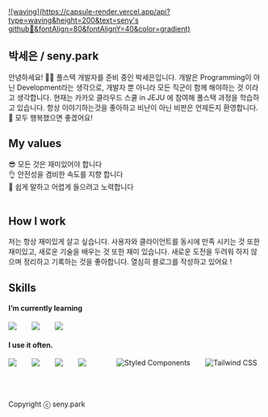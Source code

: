 [![waving](https://capsule-render.vercel.app/api?type=waving&height=200&text=seny's github🔆&fontAlign=80&fontAlignY=40&color=gradient)](https://github.com/kyechan99/capsule-render)

## 박세은 / seny.park

안녕하세요! 🙋‍♂️ 풀스택 개발자를 준비 중인 박세은입니다. 개발은 Programming이 아닌 Development라는 생각으로, 개발자 뿐 아니라 모든 직군이 함께 해야하는 것 이라고 생각합니다. 현재는 카카오 클라우드 스쿨 in JEJU 에 참여해 풀스택 과정을 학습하고 있습니다.
항상 이야기하는것을 좋아하고 비난이 아닌 비판은 언제든지 환영합니다. 🥰 모두 행복했으면 좋겠어요!
<br />

## My values

😎 모든 것은 재미있어야 합니다<br />
👌 안전성을 겸비한 속도를 지향 합니다<br />
🦻 쉽게 말하고 어렵게 들으려고 노력합니다<br />
<br />

## How I work

저는 항상 재미있게 살고 싶습니다. 사용자와 클라이언트를 동시에 만족 시키는 것 또한 재미있고, 새로운 기술을 배우는 것 또한 재미 있습니다. 
새로운 도전을 두려워 하지 않으며 정리하고 기록하는 것을 좋아합니다. 열심히 블로그를 작성하고 있어요 ! 
<br />

## Skills

#### I’m currently learning
<div style="display:flex;gap:30px;flex-wrap:wrap;">
  <img src="https://img.shields.io/badge/js-F7DF1E?style=for-the-badge&logo=javascript&logoColor=black">
    <img src="https://img.shields.io/badge/react-61DAFB?style=for-the-badge&logo=react&logoColor=black">
  <img src="https://img.shields.io/badge/express-000000?style=for-the-badge&logo=express&logoColor=white">
  <br />

  <!-- <img src="https://img.shields.io/badge/MySQL-4479A1?style=for-the-badge&logo=mysql&logoColor=white"> -->
  <!-- <img src="https://img.shields.io/badge/Babel-F9DC3E?style=for-the-badge&logo=Babel&logoColor=black"> -->
  <!-- <img src="https://img.shields.io/badge/Webpack-8DD6F9?style=for-the-badge&logo=Webpack&logoColor=black"> -->
</div>



#### I use it often.

<div style="display:flex;gap:30px;flex-wrap:wrap;">
  <img src="https://img.shields.io/badge/js-F7DF1E?style=for-the-badge&logo=javascript&logoColor=black">
  <img src="https://img.shields.io/badge/ts-3178C6?style=for-the-badge&logo=typescript&logoColor=white">
    <img src="https://img.shields.io/badge/react-61DAFB?style=for-the-badge&logo=react&logoColor=black">
  <img src="https://img.shields.io/badge/nestjs-E0234E?style=for-the-badge&logo=nestjs&logoColor=white">
  <br />
  <img src="https://img.shields.io/badge/styled--components-DB7093?style=for-the-badge&logo=styled-components&logoColor=white" alt="Styled Components">
<img src="https://img.shields.io/badge/Tailwind_CSS-38B2AC?style=for-the-badge&logo=tailwind-css&logoColor=white" alt="Tailwind CSS">

  <!-- <img src="https://img.shields.io/badge/MySQL-4479A1?style=for-the-badge&logo=mysql&logoColor=white"> -->
  <!-- <img src="https://img.shields.io/badge/Babel-F9DC3E?style=for-the-badge&logo=Babel&logoColor=black"> -->
  <!-- <img src="https://img.shields.io/badge/Webpack-8DD6F9?style=for-the-badge&logo=Webpack&logoColor=black"> -->
</div>

<!-- #### I've used it before.
<div style="display:flex;gap:30px;flex-wrap:wrap;">
   <img src="https://img.shields.io/badge/Android-3DDC84?style=for-the-badge&logo=android&logoColor=white">
  <img src="https://img.shields.io/badge/iOS-000000?style=for-the-badge&logo=iOS&logoColor=white">
  <img src="https://img.shields.io/badge/Java-007396?style=for-the-badge&logo=Java&logoColor=white">
  <img src="https://img.shields.io/badge/Kotlin-7F52FF?style=for-the-badge&logo=Kotlin&logoColor=white">
  <img src="https://img.shields.io/badge/Swift-F05138?style=for-the-badge&logo=Swift&logoColor=white">
  <img src="https://img.shields.io/badge/Docker-2496ED?style=for-the-badge&logo=Docker&logoColor=white">
  <img src="https://img.shields.io/badge/Kubernetes-326CE5?style=for-the-badge&logo=Kubernetes&logoColor=white">
  <img src="https://img.shields.io/badge/Jenkins-D24939?style=for-the-badge&logo=Jenkins&logoColor=white">
  <img src="https://img.shields.io/badge/Elasticsearch-005571?style=for-the-badge&logo=Elasticsearch&logoColor=white">
  <img src="https://img.shields.io/badge/Logstash-005571?style=for-the-badge&logo=Logstash&logoColor=white">
  <img src="https://img.shields.io/badge/kibana-005571?style=for-the-badge&logo=Kibana&logoColor=white">
  <img src="https://img.shields.io/badge/AWS-232F3E?style=for-the-badge&logo=amazonaws&logoColor=white">
</div> -->
<br />
<br />
<br />



Copyright ⓒ seny.park
